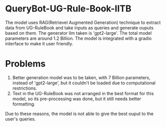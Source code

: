 # QueryBot-UG-Rule-Book-IITB
The model uses RAG(Retrievel Augmented Generation) technique to extract data from UG-RuleBook and take inputs as queries and generate ouputs based on them. The generator llm taken is 'gpt2-large'. The total model parameters are around 1.2 Billion. The model is integrated with a gradio interface to make it user friendly.

# Problems
1. Better generation model was to be taken, with 7 Billion parameters,  instead of 'gpt2-large', but it couldn't be loaded due to computational restrictions.
2. Text in the UG-RuleBook was not arranged in the best format for this model, so its pre-processing was done, but it still needs better formatting.
   
Due to these reasons, the model is not able to give the best ouput to the user's queries.
